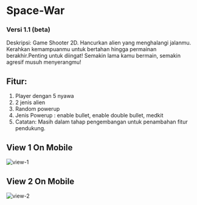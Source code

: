 # Space-War
### Versi 1.1 (beta)

Deskripsi: Game Shooter 2D. Hancurkan alien yang menghalangi jalanmu. Kerahkan kemampuanmu untuk bertahan hingga permainan berakhir.Penting untuk diingat! Semakin lama kamu bermain, semakin agresif musuh menyerangmu!

## Fitur:

1. Player dengan 5 nyawa
1. 2 jenis alien
1. Random powerup
1. Jenis Powerup : enable bullet, enable double bullet, medkit
1. Catatan: Masih dalam tahap pengembangan untuk penambahan fitur pendukung.

## View 1 On Mobile
![view-1](https://github.com/InitialH14/Space-War---2D-Shooter/assets/137972935/742686f7-5285-427b-8933-4c1fdc122eed)

## View 2 On Mobile
![view-2](https://github.com/InitialH14/Space-War---2D-Shooter/assets/137972935/8d74634a-e8c0-474d-958b-fde23ca2aecb)
